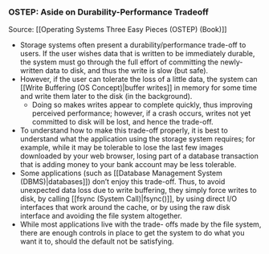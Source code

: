 ### OSTEP: Aside on Durability-Performance Tradeoff
Source: [[Operating Systems Three Easy Pieces (OSTEP) (Book)]] 
- Storage systems often present a durability/performance trade-off to users. If the user wishes data that is written to be immediately durable, the system must go through the full effort of committing the newly-written data to disk, and thus the write is slow (but safe). 
- However, if the user can tolerate the loss of a little data, the system can [[Write Buffering (OS Concept)|buffer writes]] in memory for some time and write them later to the disk (in the background). 
	- Doing so makes writes appear to complete quickly, thus improving perceived performance; however, if a crash occurs, writes not yet committed to disk will be lost, and hence the trade-off. 
- To understand how to make this trade-off properly, it is best to understand what the application using the storage system requires; for example, while it may be tolerable to lose the last few images downloaded by your web browser, losing part of a database transaction that is adding money to your bank account may be less tolerable. 
- Some applications (such as [[Database Management System (DBMS)|databases]]) don’t enjoy this trade-off. Thus, to avoid unexpected data loss due to write buffering, they simply force writes to disk, by calling [[fsync (System Call)|fsync()]], by using direct I/O interfaces that work around the cache, or by using the raw disk interface and avoiding the file system altogether. 
- While most applications live with the trade- offs made by the file system, there are enough controls in place to get the system to do what you want it to, should the default not be satisfying.